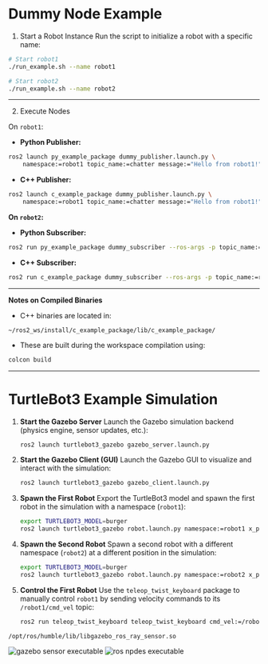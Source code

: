 # Dummy Node Example

1. Start a Robot Instance
Run the script to initialize a robot with a specific name:
```bash
# Start robot1
./run_example.sh --name robot1

# Start robot2
./run_example.sh --name robot2
```

---

2. Execute Nodes

On `robot1`:

- **Python Publisher:**
```bash
ros2 launch py_example_package dummy_publisher.launch.py \
    namespace:=robot1 topic_name:=chatter message:="Hello from robot1!"
```

- **C++ Publisher:**
```bash
ros2 launch c_example_package dummy_publisher.launch.py \
    namespace:=robot1 topic_name:=chatter message:="Hello from robot1!"
```

**On `robot2`:**

- **Python Subscriber:**
```bash
ros2 run py_example_package dummy_subscriber --ros-args -p topic_name:=robot1/chatter
```

- **C++ Subscriber:**
```bash
ros2 run c_example_package dummy_subscriber --ros-args -p topic_name:=robot1/chatter
```

---

**Notes on Compiled Binaries**
- C++ binaries are located in:
```
~/ros2_ws/install/c_example_package/lib/c_example_package/
```
- These are built during the workspace compilation using:
```bash
colcon build
```

---

# TurtleBot3 Example Simulation

1. **Start the Gazebo Server**
   Launch the Gazebo simulation backend (physics engine, sensor updates, etc.):
   ```bash
   ros2 launch turtlebot3_gazebo gazebo_server.launch.py
   ```

2. **Start the Gazebo Client (GUI)**
   Launch the Gazebo GUI to visualize and interact with the simulation:
   ```bash
   ros2 launch turtlebot3_gazebo gazebo_client.launch.py
   ```

3. **Spawn the First Robot**
   Export the TurtleBot3 model and spawn the first robot in the simulation with a namespace (`robot1`):
   ```bash
   export TURTLEBOT3_MODEL=burger
   ros2 launch turtlebot3_gazebo robot.launch.py namespace:=robot1 x_pose:=0.0 y_pose:=0.0
   ```

4. **Spawn the Second Robot**
   Spawn a second robot with a different namespace (`robot2`) at a different position in the simulation:
   ```bash
   export TURTLEBOT3_MODEL=burger
   ros2 launch turtlebot3_gazebo robot.launch.py namespace:=robot2 x_pose:=2.0 y_pose:=0.0
   ```

5. **Control the First Robot**
   Use the `teleop_twist_keyboard` package to manually control `robot1` by sending velocity commands to its `/robot1/cmd_vel` topic:
   ```bash
   ros2 run teleop_twist_keyboard teleop_twist_keyboard cmd_vel:=/robot1/cmd_vel
   ```

 `/opt/ros/humble/lib/libgazebo_ros_ray_sensor.so`

![gazebo sensor executable](./../../gazebo-so.png)
![ros npdes executable](./../../ros-nodes-exec.png)
